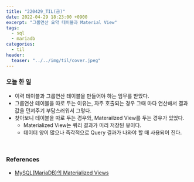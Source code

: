 ```yaml
---
title: "220429_TIL(금)"
date: 2022-04-29 18:23:00 +0900
excerpt: "그룹연산 요약 테이블과 Material View"
tags:
  - sql
  - mariadb
categories:
  - til
header:
  teaser: "../../img/til/cover.jpeg"
---
```




### 오늘 한 일

- 이력 테이블과 그룹연산 테이블을 만들어야 하는 임무를 받았다.
- 그룹연산 테이블을 따로 두는 이유는, 자주 호출되는 경우 그때 마다 연산해서 결과값을 던져주기 부담스러워서 그렇다.
- 찾아보니 테이블을 따로 두는 경우와, Materailzed View를 두는 경우가 있었다.
  - Materialized View는 쿼리 결과가 미리 저장된 뷰이다.
  - 데이터 양이 많으나 즉각적으로 Query 결과가 나와야 할 때 사용되어 진다.




<br/>

### References

- [MySQL(MariaDB)의 Materialized Views](https://m.cafe.daum.net/bboybeatbox/8b46/3)